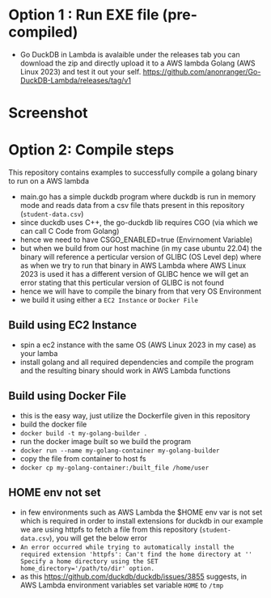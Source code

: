 # Option 1 : Run EXE file (pre-compiled)
- Go DuckDB in Lambda is avalaible under the releases tab you can download the zip and directly upload it to a AWS lambda Golang (AWS Linux 2023) and test it out your self.
  https://github.com/anonranger/Go-DuckDB-Lambda/releases/tag/v1
  
# Screenshot



# Option 2: Compile steps
This repository contains examples to successfully compile a golang binary to run on a AWS lambda

- main.go has a simple duckdb program where duckdb is run in memory mode and reads data from a csv file thats present in this repository (`student-data.csv`)
- since duckdb uses C++, the go-duckdb lib requires CGO (via which we can call C Code from Golang)
- hence we need to have CSGO_ENABLED=true (Envirnoment Variable)
- but when we build from our host machine (in my case ubuntu 22.04) the binary will reference a perticular version of GLIBC (OS Level dep) where as when we try to run that binary in AWS Lambda where AWS Linux 2023 is used it has a different version of GLIBC hence we will get an error stating that this perticular version of GLIBC is not found
- hence we will have to compile the binary from that very OS Environment
- we build it using either a `EC2 Instance` or `Docker File`
## Build using EC2 Instance
- spin a ec2 instance with the same OS (AWS Linux 2023 in my case) as your lamba
- install golang and all required dependencies and compile the program and the resulting binary should work in AWS Lambda functions
## Build using Docker File
- this is the easy way, just utilize the Dockerfile given in this repository
- build the docker file
- `docker build -t my-golang-builder .`
- run the docker image built so we build the program
- `docker run --name my-golang-container my-golang-builder`
- copy the file from container to host fs 
- `docker cp my-golang-container:/built_file /home/user`

## HOME env not set
- in few environments such as AWS Lambda the $HOME env var is not set which is required in order to install extensions for duckdb in our example we are using httpfs to fetch a file from this repository (`student-data.csv`), you will get the below error
- `An error occurred while trying to automatically install the required extension 'httpfs':
	Can't find the home directory at ''
	Specify a home directory using the SET home_directory='/path/to/dir' option.`
- as this https://github.com/duckdb/duckdb/issues/3855 suggests, in AWS Lambda environment variables set variable `HOME` to `/tmp`



